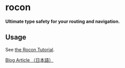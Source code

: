 # rocon

**Ultimate type safety for your routing and navigation.**

## Usage

See [the Rocon Tutorial](https://rocon.uhyohyo.net/tutorial).

[Blog Article （日本語）](https://blog.uhy.ooo/entry/2020-08-10/rocon-alpha/)
